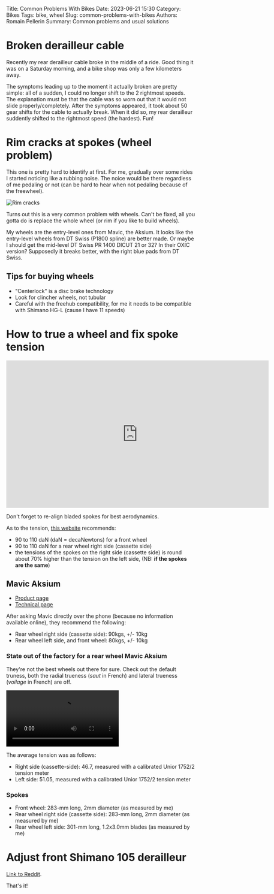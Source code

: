 Title: Common Problems With Bikes
Date: 2023-06-21 15:30
Category: Bikes
Tags: bike, wheel
Slug: common-problems-with-bikes
Authors: Romain Pellerin
Summary: Common problems and usual solutions

# Broken derailleur cable

Recently my rear derailleur cable broke in the middle of a ride. Good thing it was on a Saturday morning, and a bike shop was only a few kilometers away.

The symptoms leading up to the moment it actually broken are pretty simple: all of a sudden, I could no longer shift to the 2 rightmost speeds. The explanation must be that the cable was so worn out that it would not slide properly/completely. After the symptoms appeared, it took about 50 gear shifts for the cable to actually break. When it did so, my rear derailleur suddently shifted to the rightmost speed (the hardest). Fun!

# Rim cracks at spokes (wheel problem)

This one is pretty hard to identify at first. For me, gradually over some rides I started noticing like a rubbing noise. The noice would be there regardless of me pedaling or not (can be hard to hear when not pedaling because of the freewheel).

![Rim cracks]({static}/images/rim-cracks.jpg)

Turns out this is a very common problem with wheels. Can't be fixed, all you gotta do is replace the whole wheel (or rim if you like to build wheels).

My wheels are the entry-level ones from Mavic, the Aksium. It looks like the entry-level wheels from DT Swiss (P1800 spline) are better made. Or maybe I should get the mid-level DT Swiss PR 1400 DICUT 21 or 32? In their OXIC version? Supposedly it breaks better, with the right blue pads from DT Swiss.

## Tips for buying wheels

- "Centerlock" is a disc brake technology
- Look for clincher wheels, not tubular
- Careful with the freehub compatibility, for me it needs to be compatible with Shimano HG-L (cause I have 11 speeds)

# How to true a wheel and fix spoke tension

<iframe width="700" height="394" src="https://www.youtube-nocookie.com/embed/p8msYQEqSIM" title="YouTube video player" frameborder="0" allow="accelerometer; autoplay; clipboard-write; encrypted-media; gyroscope; picture-in-picture" allowfullscreen></iframe>

Don't forget to re-align bladed spokes for best aerodynamics.

As to the tension, [this website](http://cr.lavalnord.pagesperso-orange.fr/Fiches%20Techniques%20,%20voilage%20roues,%20rayons.htm) recommends:

- 90 to 110 daN (daN = decaNewtons) for a front wheel
- 90 to 110 daN for a rear wheel right side (cassette side)
- the tensions of the spokes on the right side (cassette side) is round about 70% higher than the tension on the left side, (NB: **if the spokes are the same**)

## Mavic Aksium

- [Product page](https://www.mavic.com/fr-fr/aksium-rr0988.html)
- [Technical page](https://technicalmanual.mavic.com/tech-mavic/technical_manual/data/mavic_tech.php?display=product&macronu=29666)

After asking Mavic directly over the phone (because no information available online), they recommend the following:

- Rear wheel right side (cassette side): 90kgs, +/- 10kg
- Rear wheel left side, and front wheel: 80kgs, +/- 10kg

### State out of the factory for a rear wheel Mavic Aksium

They're not the best wheels out there for sure. Check out the default truness, both the radial trueness (_saut_ in French) and lateral trueness (_voilage_ in French) are off.

<video controls>
  <source src="./videos/mavic-aksium-factory.mp4" type="video/mp4">
</video>

The average tension was as follows:

- Right side (cassette-side): 46.7, measured with a calibrated Unior 1752/2 tension meter
- Left side: 51.05, measured with a calibrated Unior 1752/2 tension meter

### Spokes

- Front wheel: 283-mm long, 2mm diameter (as measured by me)
- Rear wheel right side (cassette side): 283-mm long, 2mm diameter (as measured by me)
- Rear wheel left side: 301-mm long, 1.2x3.0mm blades (as measured by me)

# Adjust front Shimano 105 derailleur

[Link to Reddit](https://www.reddit.com/r/BikeMechanics/comments/gkqiwl/figured_out_the_shimano_linkage_derailleur_design/).

That's it!
